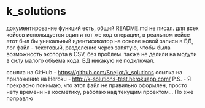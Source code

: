 # k_solutions

документирование функций есть, общий README.md не писал.
для всех кейсов испольщуется один и тот же код операции, в реальном кейсе этот был бы уникальный идентификатор на основе новой записи в БД,
лог файл - текстовый, разделение через запятую, чтобы была возможность экспорта в CSV, без проблем.
также не делили на модули в силу малого объема кода.
БД никакую не подключал.

ссылка на GitHub - https://github.com/Snejjot/k_solutions
ссылка на приложение на Heroku - http://k-solutions-test.herokuapp.com/
P.S. - Я прекрасно понимаю, что этот файл не правильно оформлен, просто нету времени на косметику, работаю над текущим проектом... По
зже поправлю
